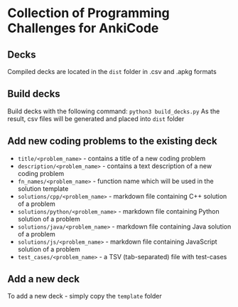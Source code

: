# Collection of Programming Challenges for AnkiCode

## Decks
  Compiled decks are located in the `dist` folder in .csv and .apkg formats

## Build decks
  Build decks with the following command:
  `python3 build_decks.py`
  As the result, csv files will be generated and placed into `dist` folder
  
## Add new coding problems to the existing deck

   - `title/<problem_name>` - contains a title of a new coding problem
   - `description/<problem_name>` - contains a text description of a new coding problem
   - `fn_names/<problem_name>` - function name which will be used in the solution template
   - `solutions/cpp/<problem_name>` - markdown file containing C++ solution of a problem
   - `solutions/python/<problem_name>` - markdown file containing Python solution of a problem
   - `solutions/java/<problem_name>` - markdown file containing Java solution of a problem
   - `solutions/js/<problem_name>` - markdown file containing JavaScript solution of a problem
   - `test_cases/<problem_name>` - a TSV (tab-separated) file with test-cases

## Add a new deck
   To add a new deck - simply copy the `template` folder

